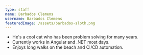 ```yaml
---
type: staff
name: Barbados Clemens
username: Barbados Clemens
featuredImage: /assets/barbados-sloth.png
---
```


- He's a cool cat who has been problem solving for many years.
- Currently works in Angular and .NET most days.
- Enjoys long walks on the beach and CI/CD automation.
